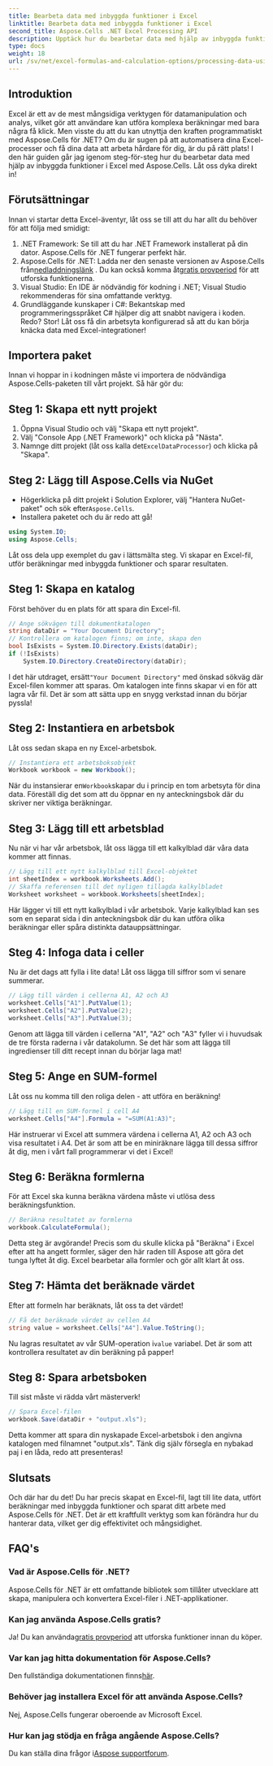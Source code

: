 ```yaml
---
title: Bearbeta data med inbyggda funktioner i Excel
linktitle: Bearbeta data med inbyggda funktioner i Excel
second_title: Aspose.Cells .NET Excel Processing API
description: Upptäck hur du bearbetar data med hjälp av inbyggda funktioner i Excel med Aspose.Cells för .NET. Följ en steg-för-steg handledning för enkel automatisering.
type: docs
weight: 18
url: /sv/net/excel-formulas-and-calculation-options/processing-data-using-built-in-functions/
---
```

## Introduktion
Excel är ett av de mest mångsidiga verktygen för datamanipulation och analys, vilket gör att användare kan utföra komplexa beräkningar med bara några få klick. Men visste du att du kan utnyttja den kraften programmatiskt med Aspose.Cells för .NET? Om du är sugen på att automatisera dina Excel-processer och få dina data att arbeta hårdare för dig, är du på rätt plats! I den här guiden går jag igenom steg-för-steg hur du bearbetar data med hjälp av inbyggda funktioner i Excel med Aspose.Cells. Låt oss dyka direkt in!
## Förutsättningar
Innan vi startar detta Excel-äventyr, låt oss se till att du har allt du behöver för att följa med smidigt:
1. .NET Framework: Se till att du har .NET Framework installerat på din dator. Aspose.Cells för .NET fungerar perfekt här.
2.  Aspose.Cells för .NET: Ladda ner den senaste versionen av Aspose.Cells från[nedladdningslänk](https://releases.aspose.com/cells/net/) . Du kan också komma åt[gratis provperiod](https://releases.aspose.com/) för att utforska funktionerna.
3. Visual Studio: En IDE är nödvändig för kodning i .NET; Visual Studio rekommenderas för sina omfattande verktyg.
4. Grundläggande kunskaper i C#: Bekantskap med programmeringsspråket C# hjälper dig att snabbt navigera i koden.
Redo? Stor! Låt oss få din arbetsyta konfigurerad så att du kan börja knäcka data med Excel-integrationer!
## Importera paket
Innan vi hoppar in i kodningen måste vi importera de nödvändiga Aspose.Cells-paketen till vårt projekt. Så här gör du:
## Steg 1: Skapa ett nytt projekt
1. Öppna Visual Studio och välj "Skapa ett nytt projekt".
2. Välj "Console App (.NET Framework)" och klicka på "Nästa".
3.  Namnge ditt projekt (låt oss kalla det`ExcelDataProcessor`) och klicka på "Skapa".
## Steg 2: Lägg till Aspose.Cells via NuGet
-  Högerklicka på ditt projekt i Solution Explorer, välj "Hantera NuGet-paket" och sök efter`Aspose.Cells`.
- Installera paketet och du är redo att gå!
```csharp
using System.IO;
using Aspose.Cells;
```
Låt oss dela upp exemplet du gav i lättsmälta steg. Vi skapar en Excel-fil, utför beräkningar med inbyggda funktioner och sparar resultaten. 
## Steg 1: Skapa en katalog 
Först behöver du en plats för att spara din Excel-fil.
```csharp
// Ange sökvägen till dokumentkatalogen
string dataDir = "Your Document Directory";
// Kontrollera om katalogen finns; om inte, skapa den
bool IsExists = System.IO.Directory.Exists(dataDir);
if (!IsExists)
	System.IO.Directory.CreateDirectory(dataDir);
```
 I det här utdraget, ersätt`"Your Document Directory"` med önskad sökväg där Excel-filen kommer att sparas. Om katalogen inte finns skapar vi en för att lagra vår fil. Det är som att sätta upp en snygg verkstad innan du börjar pyssla!
## Steg 2: Instantiera en arbetsbok 
Låt oss sedan skapa en ny Excel-arbetsbok.
```csharp
// Instantiera ett arbetsboksobjekt
Workbook workbook = new Workbook();
```
 När du instansierar en`Workbook`skapar du i princip en tom arbetsyta för dina data. Föreställ dig det som att du öppnar en ny anteckningsbok där du skriver ner viktiga beräkningar.
## Steg 3: Lägg till ett arbetsblad
Nu när vi har vår arbetsbok, låt oss lägga till ett kalkylblad där våra data kommer att finnas.
```csharp
// Lägg till ett nytt kalkylblad till Excel-objektet
int sheetIndex = workbook.Worksheets.Add();
// Skaffa referensen till det nyligen tillagda kalkylbladet
Worksheet worksheet = workbook.Worksheets[sheetIndex];
```
Här lägger vi till ett nytt kalkylblad i vår arbetsbok. Varje kalkylblad kan ses som en separat sida i din anteckningsbok där du kan utföra olika beräkningar eller spåra distinkta datauppsättningar.
## Steg 4: Infoga data i celler
Nu är det dags att fylla i lite data! Låt oss lägga till siffror som vi senare summerar.
```csharp
// Lägg till värden i cellerna A1, A2 och A3
worksheet.Cells["A1"].PutValue(1);
worksheet.Cells["A2"].PutValue(2);
worksheet.Cells["A3"].PutValue(3);
```
Genom att lägga till värden i cellerna "A1", "A2" och "A3" fyller vi i huvudsak de tre första raderna i vår datakolumn. Se det här som att lägga till ingredienser till ditt recept innan du börjar laga mat!
## Steg 5: Ange en SUM-formel
Låt oss nu komma till den roliga delen - att utföra en beräkning!
```csharp
// Lägg till en SUM-formel i cell A4
worksheet.Cells["A4"].Formula = "=SUM(A1:A3)";
```
Här instruerar vi Excel att summera värdena i cellerna A1, A2 och A3 och visa resultatet i A4. Det är som att be en miniräknare lägga till dessa siffror åt dig, men i vårt fall programmerar vi det i Excel!
## Steg 6: Beräkna formlerna
För att Excel ska kunna beräkna värdena måste vi utlösa dess beräkningsfunktion.
```csharp
// Beräkna resultatet av formlerna
workbook.CalculateFormula();
```
Detta steg är avgörande! Precis som du skulle klicka på "Beräkna" i Excel efter att ha angett formler, säger den här raden till Aspose att göra det tunga lyftet åt dig. Excel bearbetar alla formler och gör allt klart åt oss.
## Steg 7: Hämta det beräknade värdet
Efter att formeln har beräknats, låt oss ta det värdet!
```csharp
// Få det beräknade värdet av cellen A4
string value = worksheet.Cells["A4"].Value.ToString();
```
 Nu lagras resultatet av vår SUM-operation i`value` variabel. Det är som att kontrollera resultatet av din beräkning på papper!
## Steg 8: Spara arbetsboken 
Till sist måste vi rädda vårt mästerverk!
```csharp
// Spara Excel-filen
workbook.Save(dataDir + "output.xls");
```
Detta kommer att spara din nyskapade Excel-arbetsbok i den angivna katalogen med filnamnet "output.xls". Tänk dig själv försegla en nybakad paj i en låda, redo att presenteras!
## Slutsats
Och där har du det! Du har precis skapat en Excel-fil, lagt till lite data, utfört beräkningar med inbyggda funktioner och sparat ditt arbete med Aspose.Cells för .NET. Det är ett kraftfullt verktyg som kan förändra hur du hanterar data, vilket ger dig effektivitet och mångsidighet.
## FAQ's
### Vad är Aspose.Cells för .NET?
Aspose.Cells för .NET är ett omfattande bibliotek som tillåter utvecklare att skapa, manipulera och konvertera Excel-filer i .NET-applikationer.
### Kan jag använda Aspose.Cells gratis?
 Ja! Du kan använda[gratis provperiod](https://releases.aspose.com/) att utforska funktioner innan du köper.
### Var kan jag hitta dokumentation för Aspose.Cells?
 Den fullständiga dokumentationen finns[här](https://reference.aspose.com/cells/net/).
### Behöver jag installera Excel för att använda Aspose.Cells?
Nej, Aspose.Cells fungerar oberoende av Microsoft Excel.
### Hur kan jag stödja en fråga angående Aspose.Cells?
 Du kan ställa dina frågor i[Aspose supportforum](https://forum.aspose.com/c/cells/9).